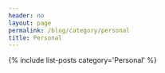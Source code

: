 ```yaml
---
header: no
layout: page
permalink: /blog/category/personal
title: Personal
---
```

{% include list-posts category='Personal' %}
